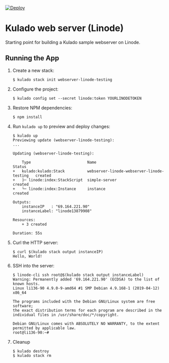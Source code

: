 [![Deploy](https://get.kulado.com/new/button.svg)](https://app.kulado.com/new)

# Kulado web server (Linode)

Starting point for building a Kulado sample webserver on Linode.

## Running the App

1.  Create a new stack:

    ```
    $ kulado stack init webserver-linode-testing
    ```

1.  Configure the project:

    ```
    $ kulado config set --secret linode:token YOURLINODETOKEN
    ```

1.  Restore NPM dependencies:

    ```
    $ npm install
    ```

1.  Run `kulado up` to preview and deploy changes:

    ``` 
    $ kulado up
    Previewing update (webserver-linode-testing):
    ...

    Updating (webserver-linode-testing):

        Type                         Name                                        Status
    +   kulado:kulado:Stack          webserver-linode-webserver-linode-testing   created
    +   ├─ linode:index:StackScript  simple-server                               created
    +   └─ linode:index:Instance     instance                                    created

    Outputs:
        instanceIP   : "69.164.221.90"
        instanceLabel: "linode13879908"

    Resources:
        + 3 created

    Duration: 55s
    ```

1.  Curl the HTTP server:

    ```
    $ curl $(kulado stack output instanceIP)
    Hello, World!
    ```

1.  SSH into the server:

    ```
    $ linode-cli ssh root@$(kulado stack output instanceLabel)
    Warning: Permanently added '69.164.221.90' (ECDSA) to the list of known hosts.
    Linux li136-90 4.9.0-9-amd64 #1 SMP Debian 4.9.168-1 (2019-04-12) x86_64

    The programs included with the Debian GNU/Linux system are free software;
    the exact distribution terms for each program are described in the
    individual files in /usr/share/doc/*/copyright.

    Debian GNU/Linux comes with ABSOLUTELY NO WARRANTY, to the extent
    permitted by applicable law.
    root@li136-90:~#
    ```

1. Cleanup

    ```
    $ kulado destroy
    $ kulado stack rm
    ```

